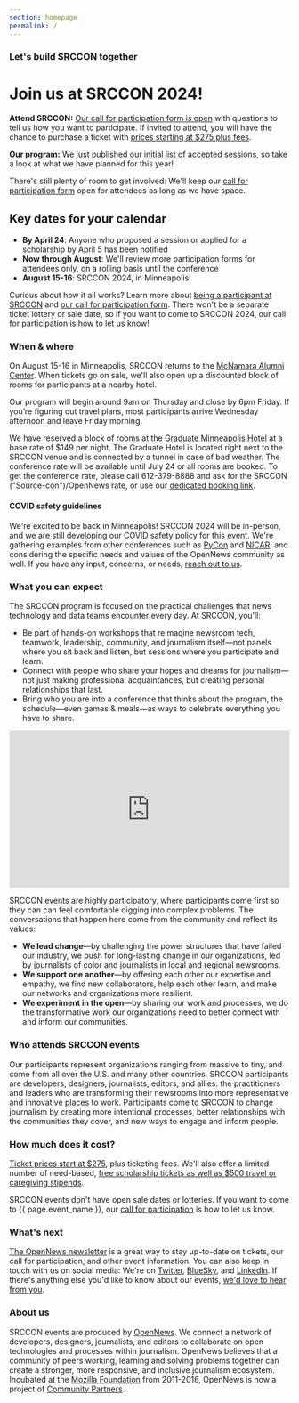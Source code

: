 ```yaml
---
section: homepage
permalink: /
---
```


### Let's build SRCCON together

# Join us at SRCCON 2024!

**Attend SRCCON:** [Our call for participation form is open](/participation/form) with questions to tell us how you want to participate. If invited to attend, you will have the chance to purchase a ticket with [prices starting at $275 plus fees](/attendees/#tickets).

**Our program:** We just published [our initial list of accepted sessions](/program/), so take a look at what we have planned for this year!

There's still plenty of room to get involved: We'll keep our [call for participation form](/participation/form) open for attendees as long as we have space.

## Key dates for your calendar

* **By April 24**: Anyone who proposed a session or applied for a scholarship by April 5 has been notified
* **Now through August**: We'll review more participation forms for attendees only, on a rolling basis until the conference
* **August 15-16**: SRCCON 2024, in Minneapolis!

Curious about how it all works? Learn more about [being a participant at SRCCON](/attendees) and [our call for participation form](/participation/form). There won't be a separate ticket lottery or sale date, so if you want to come to SRCCON 2024, our call for participation is how to let us know!

### When & where

On August 15-16 in Minneapolis, SRCCON returns to the [McNamara Alumni Center](https://www.google.com/maps/place/McNamara+Alumni+Center/@44.975199,-93.2301774,17z/data=!3m1!4b1!4m5!3m4!1s0x52b32d18ed516031:0x5f984f594ceab6ad!8m2!3d44.975199!4d-93.2279887). When tickets go on sale, we'll also open up a discounted block of rooms for participants at a nearby hotel.

Our program will begin around 9am on Thursday and close by 6pm Friday. If you’re figuring out travel plans, most participants arrive Wednesday afternoon and leave Friday morning.

We have reserved a block of rooms at the [Graduate Minneapolis Hotel](https://www.graduatehotels.com/minneapolis/) at a base rate of $149 per night. The Graduate Hotel is located right next to the SRCCON venue and is connected by a tunnel in case of bad weather. The conference rate will be available until July 24 or all rooms are booked. To get the conference rate, please call 612-379-8888 and ask for the SRCCON ("Source-con")/OpenNews rate, or use our [dedicated booking link](https://www.graduatehotels.com/minneapolis/#/booking/step-1?group=9560341&arrive=08%2F14%2F2024&depart=08%2F17%2F2024).

#### COVID safety guidelines

We're excited to be back in Minneapolis! SRCCON 2024 will be in-person, and we are still developing our COVID safety policy for this event. We're gathering examples from other conferences such as [PyCon](https://us.pycon.org/2024/about/health-safety-guidelines/) and [NICAR](https://www.ire.org/training/conferences/nicar-2024/nicar24-faq/), and considering the specific needs and values of the OpenNews community as well. If you have any input, concerns, or needs, [reach out to us](mailto:srccon@opennews.org).

### What you can expect

The SRCCON program is focused on the practical challenges that news technology and data teams encounter every day. At SRCCON, you’ll:

* Be part of hands-on workshops that reimagine newsroom tech, teamwork, leadership, community, and journalism itself—not panels where you sit back and listen, but sessions where you participate and learn.
* Connect with people who share your hopes and dreams for journalism—not just making professional acquaintances, but creating personal relationships that last.
* Bring who you are into a conference that thinks about the program, the schedule—even games & meals—as ways to celebrate everything you have to share.

<style>.embed-container { position: relative; padding-bottom: 56.25%; height: 0; overflow: hidden; max-width: 100%; margin-bottom: 1em; } .embed-container iframe, .embed-container object, .embed-container embed { position: absolute; top: 0; left: 0; width: 100%; height: 100%; }</style><div class='embed-container'><iframe src='https://player.vimeo.com/video/180221748' frameborder='0' webkitAllowFullScreen mozallowfullscreen allowFullScreen></iframe></div>

SRCCON events are highly participatory, where participants come first so they can can feel comfortable digging into complex problems. The conversations that happen here come from the community and reflect its values:

* **We lead change**—by challenging the power structures that have failed our industry, we push for long-lasting change in our organizations, led by journalists of color and journalists in local and regional newsrooms.
* **We support one another**—by offering each other our expertise and empathy, we find new collaborators, help each other learn, and make our networks and organizations more resilient.
* **We experiment in the open**—by sharing our work and processes, we do the transformative work our organizations need to better connect with and inform our communities.

### Who attends SRCCON events

Our participants represent organizations ranging from massive to tiny, and come from all over the U.S. and many other countries. SRCCON participants are developers, designers, journalists, editors, and allies: the practitioners and leaders who are transforming their newsrooms into more representative and innovative places to work. Participants come to SRCCON to change journalism by creating more intentional processes, better relationships with the communities they cover, and new ways to engage and inform people.

### How much does it cost?

[Ticket prices start at $275](/attendees/#tickets), plus ticketing fees. We'll also offer a limited number of need-based, [free scholarship tickets as well as $500 travel or caregiving stipends](/scholarships).

SRCCON events don't have open sale dates or lotteries. If you want to come to {{ page.event_name }}, our [call for participation](/participation/form) is how to let us know.

### What's next

[The OpenNews newsletter](https://opennews.us5.list-manage.com/subscribe?u=71c95e9a43708843d2fdc1f09&id=996e9290cc) is a great way to stay up-to-date on tickets, our call for participation, and other event information. You can also keep in touch with us on social media: We're on [Twitter](https://twitter.com/srccon), [BlueSky](https://bsky.app/profile/opennews.bsky.social), and [LinkedIn](https://www.linkedin.com/company/opennews/). If there's anything else you'd like to know about our events, [we'd love to hear from you](mailto:srccon@opennews.org).

### About us

SRCCON events are produced by [OpenNews](https://opennews.org). We connect a network of developers, designers, journalists, and editors to collaborate on open technologies and processes within journalism. OpenNews believes that a community of peers working, learning and solving problems together can create a stronger, more responsive, and inclusive journalism ecosystem. Incubated at the [Mozilla Foundation](https://www.mozilla.org/en-US/foundation/) from 2011-2016, OpenNews is now a project of [Community Partners](http://communitypartners.org/).
